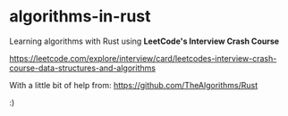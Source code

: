 # algorithms-in-rust

Learning algorithms with Rust using **LeetCode's Interview Crash Course**

https://leetcode.com/explore/interview/card/leetcodes-interview-crash-course-data-structures-and-algorithms

With a little bit of help from:
https://github.com/TheAlgorithms/Rust

:)